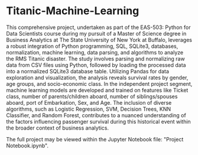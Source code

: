 # Titanic-Machine-Learning
This comprehensive project, undertaken as part of the EAS-503: Python for Data Scientists course during my pursuit of a Master of Science degree in Business Analytics at The State University of New York at Buffalo, leverages a robust integration of Python programming, SQL, SQLite3, databases, normalization, machine learning, data parsing, and algorithms to analyze the RMS Titanic disaster. The study involves parsing and normalizing raw data from CSV files using Python, followed by loading the processed data into a normalized SQLite3 database table. Utilizing Pandas for data exploration and visualization, the analysis reveals survival rates by gender, age groups, and socio-economic class. In the independent project segment, machine learning models are developed and trained on features like Ticket class, number of parents/children aboard, number of siblings/spouses aboard, port of Embarkation, Sex, and Age. The inclusion of diverse algorithms, such as Logistic Regression, SVM, Decision Trees, KNN Classifier, and Random Forest, contributes to a nuanced understanding of the factors influencing passenger survival during this historical event within the broader context of business analytics.

The full project may be viewed within the Jupyter Notebook file: "Project Notebook.ipynb".
